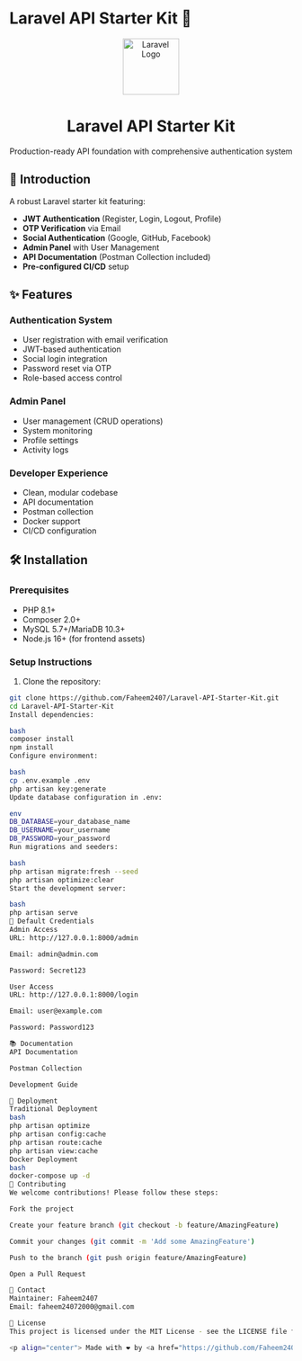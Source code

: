 # Laravel API Starter Kit 🚀

<p align="center">
  <img src="https://laravel.com/img/logomark.min.svg" width="100" alt="Laravel Logo">
  <h1 align="center">Laravel API Starter Kit</h1>
  <p align="center">Production-ready API foundation with comprehensive authentication system</p>
</p>

## 📌 Introduction

A robust Laravel starter kit featuring:

- **JWT Authentication** (Register, Login, Logout, Profile)
- **OTP Verification** via Email
- **Social Authentication** (Google, GitHub, Facebook)
- **Admin Panel** with User Management
- **API Documentation** (Postman Collection included)
- **Pre-configured CI/CD** setup

## ✨ Features

### Authentication System
- User registration with email verification
- JWT-based authentication
- Social login integration
- Password reset via OTP
- Role-based access control

### Admin Panel
- User management (CRUD operations)
- System monitoring
- Profile settings
- Activity logs

### Developer Experience
- Clean, modular codebase
- API documentation
- Postman collection
- Docker support
- CI/CD configuration

## 🛠️ Installation

### Prerequisites
- PHP 8.1+
- Composer 2.0+
- MySQL 5.7+/MariaDB 10.3+
- Node.js 16+ (for frontend assets)

### Setup Instructions

1. Clone the repository:
```bash
git clone https://github.com/Faheem2407/Laravel-API-Starter-Kit.git
cd Laravel-API-Starter-Kit
Install dependencies:

bash
composer install
npm install
Configure environment:

bash
cp .env.example .env
php artisan key:generate
Update database configuration in .env:

env
DB_DATABASE=your_database_name
DB_USERNAME=your_username
DB_PASSWORD=your_password
Run migrations and seeders:

bash
php artisan migrate:fresh --seed
php artisan optimize:clear
Start the development server:

bash
php artisan serve
🔐 Default Credentials
Admin Access
URL: http://127.0.0.1:8000/admin

Email: admin@admin.com

Password: Secret123

User Access
URL: http://127.0.0.1:8000/login

Email: user@example.com

Password: Password123

📚 Documentation
API Documentation

Postman Collection

Development Guide

🚀 Deployment
Traditional Deployment
bash
php artisan optimize
php artisan config:cache
php artisan route:cache
php artisan view:cache
Docker Deployment
bash
docker-compose up -d
🤝 Contributing
We welcome contributions! Please follow these steps:

Fork the project

Create your feature branch (git checkout -b feature/AmazingFeature)

Commit your changes (git commit -m 'Add some AmazingFeature')

Push to the branch (git push origin feature/AmazingFeature)

Open a Pull Request

📧 Contact
Maintainer: Faheem2407
Email: faheem24072000@gmail.com

📜 License
This project is licensed under the MIT License - see the LICENSE file for details.

<p align="center"> Made with ❤️ by <a href="https://github.com/Faheem2407">Faheem Ahmed</a> </p> ```